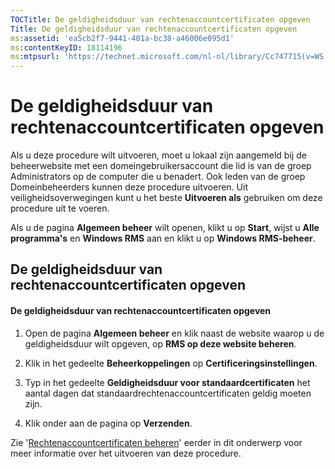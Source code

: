 ```yaml
---
TOCTitle: De geldigheidsduur van rechtenaccountcertificaten opgeven
Title: De geldigheidsduur van rechtenaccountcertificaten opgeven
ms:assetid: 'ea5cb2f7-9441-401a-bc38-a46006e095d1'
ms:contentKeyID: 18114196
ms:mtpsurl: 'https://technet.microsoft.com/nl-nl/library/Cc747715(v=WS.10)'
---
```


De geldigheidsduur van rechtenaccountcertificaten opgeven
=========================================================

Als u deze procedure wilt uitvoeren, moet u lokaal zijn aangemeld bij de beheerwebsite met een domeingebruikersaccount die lid is van de groep Administrators op de computer die u benadert. Ook leden van de groep Domeinbeheerders kunnen deze procedure uitvoeren. Uit veiligheidsoverwegingen kunt u het beste **Uitvoeren als** gebruiken om deze procedure uit te voeren.

Als u de pagina **Algemeen beheer** wilt openen, klikt u op **Start**, wijst u **Alle programma's** en **Windows RMS** aan en klikt u op **Windows RMS-beheer**.

De geldigheidsduur van rechtenaccountcertificaten opgeven
---------------------------------------------------------

#### De geldigheidsduur van rechtenaccountcertificaten opgeven

1.  Open de pagina **Algemeen beheer** en klik naast de website waarop u de geldigheidsduur wilt opgeven, op **RMS op deze website beheren**.

2.  Klik in het gedeelte **Beheerkoppelingen** op **Certificeringsinstellingen**.

3.  Typ in het gedeelte **Geldigheidsduur voor standaardcertificaten** het aantal dagen dat standaardrechtenaccountcertificaten geldig moeten zijn.

4.  Klik onder aan de pagina op **Verzenden**.

Zie '[Rechtenaccountcertificaten beheren](https://technet.microsoft.com/49c5c2ba-e197-4e4b-b3b3-b3248f068bcc)' eerder in dit onderwerp voor meer informatie over het uitvoeren van deze procedure.
